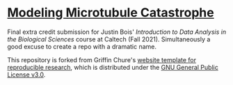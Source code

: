 # [Modeling Microtubule Catastrophe](https://www.kianfaizi.com/catastrophe)
Final extra credit submission for Justin Bois' _Introduction to Data Analysis in the Biological Sciences_ course at Caltech (Fall 2021). Simultaneously a good excuse to create a repo with a dramatic name.

This repository is forked from Griffin Chure's [website template for reproducible research](https://github.com/gchure/reproducible_website), which is distributed under the [GNU General Public License
v3.0](https://www.gnu.org/licenses/gpl-3.0.en.html).
